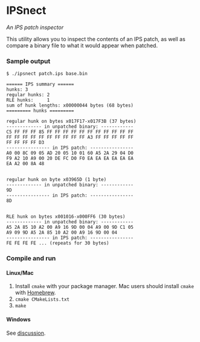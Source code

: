 # IPSnect

*An IPS patch inspector*

This utility allows you to inspect the contents of an IPS patch, as well as
compare a binary file to what it would appear when patched.

### Sample output

```
$ ./ipsnect patch.ips base.bin

====== IPS summary ======
hunks: 3
regular hunks: 2
RLE hunks:     1
sum of hunk lengths: x00000044 bytes (68 bytes)
========= hunks =========

regular hunk on bytes x017F17-x017F3B (37 bytes)
------------- in unpatched binary: ------------
C5 FF FF FF 85 FF FF FF FF FF FF FF FF FF FF FF
FF FF FF FF FF FF FF FF FF FF A3 FF FF FF FF FF
FF FF FF FF D3
---------------- in IPS patch: ----------------
A0 00 8C 09 05 AD 20 05 10 01 60 A5 2A 29 04 D0
F9 A2 10 A9 00 20 DE FC D0 F0 EA EA EA EA EA EA
EA A2 00 8A 48 


regular hunk on byte x03965D (1 byte)
------------- in unpatched binary: ------------
9D
---------------- in IPS patch: ----------------
8D


RLE hunk on bytes x001016-x000FF6 (30 bytes)
------------- in unpatched binary: ------------
A5 2A 85 10 A2 00 A9 16 9D 00 04 A9 00 9D C1 05
A9 09 9D A5 2A 85 10 A2 00 A9 16 9D 00 04
---------------- in IPS patch: ----------------
FE FE FE FE ... (repeats for 30 bytes)
```

### Compile and run

#### Linux/Mac

1. Install `cmake` with your package manager. Mac users should install `cmake` with [Homebrew](https://brew.sh/).
2. `cmake CMakeLists.txt`
3. `make`

#### Windows

See [discussion](https://github.com/nstbayless/ipsnect/issues/2).
